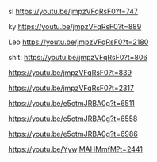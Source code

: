 
sl
https://youtu.be/jmpzVFqRsF0?t=747

ky
https://youtu.be/jmpzVFqRsF0?t=889

Leo
https://youtu.be/jmpzVFqRsF0?t=2180



shit:
https://youtu.be/jmpzVFqRsF0?t=806

https://youtu.be/jmpzVFqRsF0?t=839

https://youtu.be/jmpzVFqRsF0?t=2317


https://youtu.be/e5otmJRBA0g?t=6511

https://youtu.be/e5otmJRBA0g?t=6558

https://youtu.be/e5otmJRBA0g?t=6986

https://youtu.be/YywjMAHMmfM?t=2441